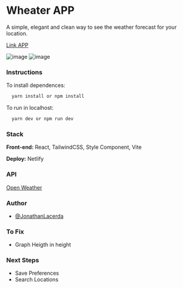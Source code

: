 
# Wheater APP

A simple, elegant and clean way to see the weather forecast for your location.

[Link APP](https://weather-app-jcl.netlify.app/)


![image](https://user-images.githubusercontent.com/2346867/160552815-20043298-7b61-44ff-b891-236b1a31e18f.png) ![image](https://user-images.githubusercontent.com/2346867/160552903-74ea6a2e-2c11-469c-a586-460b7dd60b00.png)



### Instructions


To install dependences: 
```bash
  yarn install or npm install
```

To run in localhost:
```bash
  yarn dev or npm run dev
```



### Stack

**Front-end:** React, TailwindCSS, Style Component, Vite

**Deploy:** Netlify

### API

[Open Weather](https://openweathermap.org/api)


### Author

- [@JonathanLacerda](https://www.github.com/JonathanLacerda)


### To Fix
- Graph Heigth in height

### Next Steps
- Save Preferences
- Search Locations


